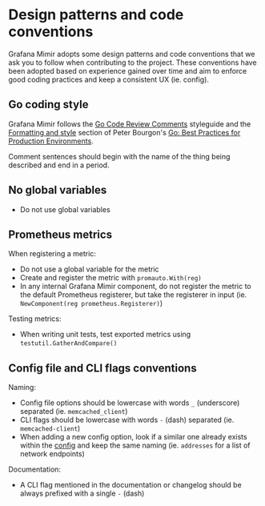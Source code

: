 # Design patterns and code conventions

Grafana Mimir adopts some design patterns and code conventions that we ask you to follow when contributing to the project. These conventions have been adopted based on experience gained over time and aim to enforce good coding practices and keep a consistent UX (ie. config).

## Go coding style

Grafana Mimir follows the [Go Code Review Comments](https://go.dev/wiki/CodeReviewComments) styleguide and the [Formatting and style](https://peter.bourgon.org/go-in-production/#formatting-and-style) section of Peter Bourgon's [Go: Best Practices for Production Environments](https://peter.bourgon.org/go-in-production/).

Comment sentences should begin with the name of the thing being described and end in a period.

## No global variables

- Do not use global variables

## Prometheus metrics

When registering a metric:

- Do not use a global variable for the metric
- Create and register the metric with `promauto.With(reg)`
- In any internal Grafana Mimir component, do not register the metric to the default Prometheus registerer, but take the registerer in input (ie. `NewComponent(reg prometheus.Registerer)`)

Testing metrics:

- When writing unit tests, test exported metrics using `testutil.GatherAndCompare()`

## Config file and CLI flags conventions

Naming:

- Config file options should be lowercase with words `_` (underscore) separated (ie. `memcached_client`)
- CLI flags should be lowercase with words `-` (dash) separated (ie. `memcached-client`)
- When adding a new config option, look if a similar one already exists within the [config](../configuration/config-file-reference.md) and keep the same naming (ie. `addresses` for a list of network endpoints)

Documentation:

- A CLI flag mentioned in the documentation or changelog should be always prefixed with a single `-` (dash)
